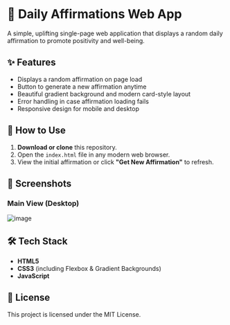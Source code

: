 # 🌟 Daily Affirmations Web App

A simple, uplifting single-page web application that displays a random daily affirmation to promote positivity and well-being.

## ✨ Features

- Displays a random affirmation on page load
- Button to generate a new affirmation anytime
- Beautiful gradient background and modern card-style layout
- Error handling in case affirmation loading fails
- Responsive design for mobile and desktop


## 🚀 How to Use

1. **Download or clone** this repository.
2. Open the `index.html` file in any modern web browser.
3. View the initial affirmation or click **"Get New Affirmation"** to refresh.

## 📸 Screenshots

### Main View (Desktop)

![image](https://github.com/user-attachments/assets/859f7336-7c47-4e9c-bde9-fa0787f9f06b)



## 🛠 Tech Stack

- **HTML5**
- **CSS3** (including Flexbox & Gradient Backgrounds)
- **JavaScript**



## 📝 License

This project is licensed under the MIT License.

